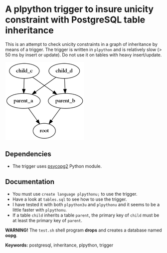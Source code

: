 # A plpython trigger to insure unicity constraint with PostgreSQL table inheritance

This is an attempt to check unicity constraints in a graph of inheritance by means of a trigger. The trigger is written in `plpython` and is relatively slow (> 50 ms by insert or update).
Do not use it on tables with heavy insert/update.

<img src="https://github.com/collorg/oopg/blob/master/hello.png">

## Dependencies
* The trigger uses [psycopg2](http://initd.org/psycopg/) Python module.

## Documentation
* You must use `create language plpythonu;` to use the trigger.
* Have a look at `tables.sql` to see how to use the trigger.
* I have tested it with both `plpython3u` and `plpythonu` and it seems to be a little faster with `plpythonu`.
* If a table `child` inherits a table `parent`, the primary key of `child` must be at least the primary key of `parent`.

**WARNING!** The `test.sh` shell program **drops** and creates a database named **oopg**.

**Keywords:** postgresql, inheritance, plpython, trigger
